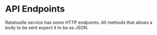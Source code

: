 # API Endpoints

Ratatouille service has some HTTP endpoints.
All methods that allows a body to be sent expect it to be as JSON.